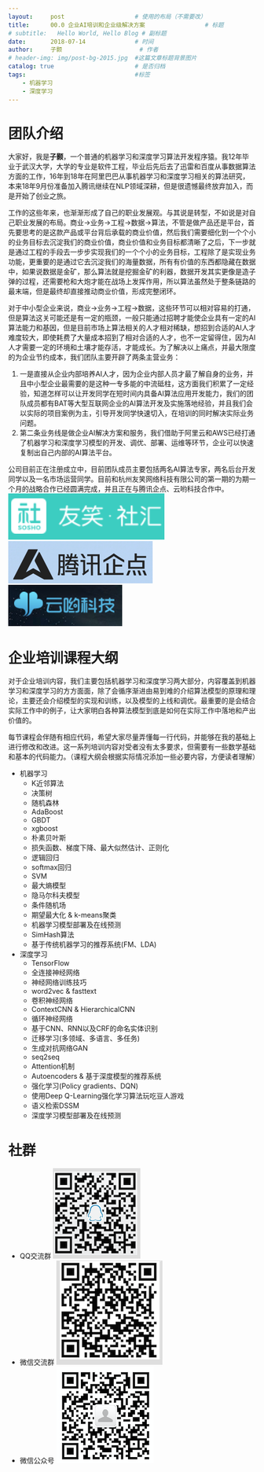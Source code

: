 ```yaml
---
layout:     post   				    # 使用的布局（不需要改）
title:      00.0 企业AI培训和企业级解决方案 				# 标题 
# subtitle:   Hello World, Hello Blog # 副标题
date:       2018-07-14 				# 时间
author:     子颢 						# 作者
# header-img: img/post-bg-2015.jpg 	#这篇文章标题背景图片
catalog: true 						# 是否归档
tags:								#标签
    - 机器学习
    - 深度学习
---
```


# 团队介绍

大家好，我是<strong>子颢</strong>，一个普通的机器学习和深度学习算法开发程序猿。我12年毕业于武汉大学，大学的专业是软件工程，毕业后先后去了迅雷和百度从事数据算法方面的工作，16年到18年在阿里巴巴从事机器学习和深度学习相关的算法研究，本来18年9月份准备加入腾讯继续在NLP领域深耕，但是很遗憾最终放弃加入，而是开始了创业之旅。

工作的这些年来，也渐渐形成了自己的职业发展观。与其说是转型，不如说是对自己职业发展的布局。商业->业务->工程->数据->算法，不管是做产品还是平台，首先要思考的是这款产品或平台背后承载的商业价值，然后我们需要细化到一个个小的业务目标去沉淀我们的商业价值，商业价值和业务目标都清晰了之后，下一步就是通过工程的手段去一步步实现我们的一个个小的业务目标，工程除了是实现业务功能，更重要的是通过它去沉淀我们的海量数据，所有有价值的东西都隐藏在数据中，如果说数据是金矿，那么算法就是挖掘金矿的利器，数据开发其实更像是造子弹的过程，还需要枪和大炮才能在战场上发挥作用，所以算法虽然处于整条链路的最末端，但是最终却直接推动商业价值，形成完整闭环。

对于中小型企业来说，商业->业务->工程->数据，这些环节可以相对容易的打通，但是算法这关可能还是有一定的瓶颈，一般只能通过招聘才能使企业具有一定的AI算法能力和基因，但是目前市场上算法相关的人才相对稀缺，想招到合适的AI人才难度较大，即使耗费了大量成本招到了相对合适的人才，也不一定留得住，因为AI人才需要一定的环境和土壤才能存活，才能成长。为了解决以上痛点，并最大限度的为企业节约成本，我们团队主要开辟了两条主营业务：
1. 一是直接从企业内部培养AI人才，因为企业内部人员才最了解自身的业务，并且中小型企业最需要的是这种一专多能的中流砥柱，这方面我们积累了一定经验，知道怎样可以让开发同学在短时间内具备AI算法应用开发能力，我们的团队成员都有BAT等大型互联网企业的AI算法开发及实施落地经验，并且我们会以实际的项目案例为主，引导开发同学快速切入，在培训的同时解决实际业务问题。
2. 第二条业务线是做企业AI解决方案和服务，我们借助于阿里云和AWS已经打通了机器学习和深度学习模型的开发、调优、部署、运维等环节，企业可以快速复制出自己内部的AI算法平台。

公司目前正在注册成立中，目前团队成员主要包括两名AI算法专家，两名后台开发同学以及一名市场运营同学。目前和杭州友笑网络科技有限公司的第一期的为期一个月的战略合作已经圆满完成，并且正在与腾讯企点、云哟科技合作中。
<a href="http://www.usho.cn/" target="_blank"><img src="/img/00-01.png"></a>
<a href="https://qidian.qq.com/" target="_blank"><img src="/img/00-02.png"></a>
<a href="https://www.cloudyotech.com/" target="_blank"><img src="/img/00-03.png"></a>

# 企业培训课程大纲

对于企业培训内容，我们主要包括机器学习和深度学习两大部分，内容覆盖到机器学习和深度学习的方方面面，除了会循序渐进由易到难的介绍算法模型的原理和理论，主要还会介绍模型的实现和训练，以及模型的上线和调优。最重要的是会结合实际工作中的例子，让大家明白各种算法模型到底是如何在实际工作中落地和产出价值的。

每节课程会伴随有相应代码，希望大家尽量弄懂每一行代码，并能够在我的基础上进行修改和改进。这一系列培训内容对受者没有太多要求，但需要有一些数学基础和基本的代码能力。（课程大纲会根据实际情况添加一些必要内容，方便读者理解）

- 机器学习
	- K近邻算法
	- 决策树
	- 随机森林
	- AdaBoost
	- GBDT
	- xgboost
	- 朴素贝叶斯
	- 损失函数、梯度下降、最大似然估计、正则化
	- 逻辑回归
	- softmax回归
	- SVM
	- 最大熵模型
	- 隐马尔科夫模型
	- 条件随机场
	- 期望最大化 & k-means聚类
	- 机器学习模型部署及在线预测
	- SimHash算法
	- 基于传统机器学习的推荐系统(FM、LDA)
- 深度学习
	- TensorFlow
	- 全连接神经网络
	- 神经网络训练技巧
	- word2vec & fasttext
	- 卷积神经网络
	- ContextCNN & HierarchicalCNN
	- 循环神经网络
	- 基于CNN、RNN以及CRF的命名实体识别
	- 迁移学习(多领域、多语言、多任务)
	- 生成对抗网络GAN
	- seq2seq
	- Attention机制
	- Autoencoders & 基于深度模型的推荐系统
	- 强化学习(Policy gradients、DQN)
	- 使用Deep Q-Learning强化学习算法玩吃豆人游戏
	- 语义检索DSSM
	- 深度学习模型部署及在线预测

# 社群

- QQ交流群
	![562929489](/img/qq_ewm.png)
- 微信交流群
	![562929489](/img/wx_ewm.png)
- 微信公众号
	![562929489](/img/wxgzh_ewm.png)